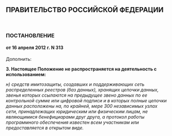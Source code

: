 ## ПРАВИТЕЛЬСТВО РОССИЙСКОЙ ФЕДЕРАЦИИ
 
### ПОСТАНОВЛЕНИЕ
#### от 16 апреля 2012 г. N 313

Дополнить:

**3. Настоящее Положение не распространяется на деятельность с использованием:**

*н) средств имитозащиты, создавших и поддерживающих сеть распределенных реестров (баз данных), хранящих цепочки данных, звенья которых ссылаются на предыдущее звено данных по ее контрольной сумме или цифровой подписи и в которых полные цепочки данных расположены на, по крайней, мере 300 независимых узлах сети, принадлежащих юридическим или физическим лицам, не являющимися бенефициарами друг друга, а протокол работы программного обеспечения известен всем участникам или предоставляется в открытом виде.*  



